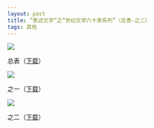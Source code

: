 ```yaml
---
layout: post
title: “表述文学”之“世纪文学六十家系列”（总表-之二）
tags: 其他
---
```


![](http://ohfv138uq.bkt.clouddn.com/biaoshu3-1.jpg-700)

总表（[下载](http://ohfv73q5z.bkt.clouddn.com/liushijia0.doc)）

![](http://ohfv138uq.bkt.clouddn.com/biaoshu3-2.jpg-700)

之一（[下载](http://ohfv73q5z.bkt.clouddn.com/liushijia1.doc)）

![](http://ohfv138uq.bkt.clouddn.com/biaoshu3-3.jpg-700)

之二（[下载](http://ohfv73q5z.bkt.clouddn.com/liushijia2.doc)）


